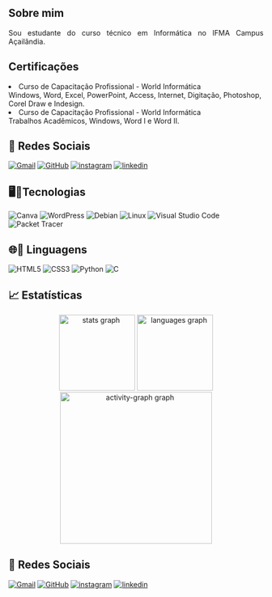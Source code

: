 
<h2>Sobre mim</h2> 
<p align="justify">Sou estudante do curso técnico em Informática no IFMA  Campus Açailândia.</p>
  </a>
</div>


<h2>Certificações</h2>
<p align="justify"> <li> Curso de Capacitação Profissional - World Informática
<br>
Windows, Word, Excel, PowerPoint, Access, Internet, Digitação, Photoshop, Corel Draw e Indesign.
<br>
<li> Curso de Capacitação Profissional - World Informática
<br>
Trabalhos Acadêmicos, Windows, Word I e Word II.</p>

  <h2> 📱 Redes Sociais</h2>
  <div align="letf">
    
  [![Gmail](https://img.shields.io/badge/Gmail-000?style=for-the-badge&logo=gmail&logoColor=white)](mailto:lhaylashamy@acad.ifma.edu.br)
  [![GitHub](https://img.shields.io/badge/GitHub-000?style=for-the-badge&logo=github&logoColor=white)](https://github.com/Lhayla-Shamy1)
  [![instagram](https://img.shields.io/badge/instagram-000?style=for-the-badge&logo=instagram&logoColor=blue)](https://www.instagram.com/lhaylashamy9)
  [![linkedin](https://img.shields.io/badge/linkedin-000?style=for-the-badge&logo=linkedin&logoColor=blue)](https://www.linkedin.com/in/lhayla-shamy-santos-fonseca-bba7a433a/)

  </a>
</div>

<h2 align="left"> 🖥️🌟Tecnologias</h2>

![Canva](https://img.shields.io/badge/Canva-000?style=for-the-badge&logo=canva&logoColor=00C4CC)
![WordPress](https://img.shields.io/badge/WordPress-000?style=for-the-badge&logo=wordpress&logoColor=blue)
![Debian](https://img.shields.io/badge/Debian-000?style=for-the-badge&logo=debian&logoColor=A81D33)
![Linux](https://img.shields.io/badge/Linux-000?style=for-the-badge&logo=linux&logoColor=FCC624)
![Visual Studio Code](https://img.shields.io/badge/Visual%20Studio%20Code-000?style=for-the-badge&logo=visualstudiocode&logoColor=007ACC)
![Packet Tracer](https://img.shields.io/badge/Packet%20Tracer-000?style=for-the-badge&logo=cisco&logoColor=blue)


<h2 align="left"> 🌐🌟 Linguagens</h2>

![HTML5](https://img.shields.io/badge/HTML5-000?style=for-the-badge&logo=html5)
![CSS3](https://img.shields.io/badge/CSS3-000?style=for-the-badge&logo=css3&logoColor=blue)
![Python](https://img.shields.io/badge/python-000?style=for-the-badge&logo=python&logoColor=ffdd54)
![C](https://img.shields.io/badge/C-000?style=for-the-badge&logo=c&logoColor=white)

  

</div>
  
  <h2> 📈 Estatísticas</h2>
  <div align="center">
   <img src="https://github-readme-stats.vercel.app/api?username=Lhayla-Shamy1&hide_title=true&hide_rank=false&show_icons=true&include_all_commits=true&count_private=true&disable_animations=false&theme=github_dark&locale=pt-br&hide_border=true&order=1" height="150" alt="stats graph" /> 
    <img src="https://github-readme-stats.vercel.app/api/top-langs?username=Lhayla-Shamy1&locale=pt-br&hide_title=false&layout=compact&card_width=320&langs_count=9&theme=github_dark&hide_border=true&order=2&custom_title=Linguagens" height="150" alt="languages graph" />
  <img src="https://github-readme-activity-graph.vercel.app/graph?username=Lhayla-Shamy1&radius=16&theme=github-dark&area=true&order=5&hide_border=true" height="300" alt="activity-graph graph"  />
</div>
  </div>

  </div>


  <h2> 📱 Redes Sociais</h2>
  <div align="letf">
    
  [![Gmail](https://img.shields.io/badge/Gmail-000?style=for-the-badge&logo=gmail&logoColor=white)](mailto:lhaylashamy@acad.ifma.edu.br)
  [![GitHub](https://img.shields.io/badge/GitHub-000?style=for-the-badge&logo=github&logoColor=white)](https://github.com/Lhayla-Shamy1)
  [![instagram](https://img.shields.io/badge/instagram-000?style=for-the-badge&logo=instagram&logoColor=blue)](https://www.instagram.com/lhaylashamy9)
  [![linkedin](https://img.shields.io/badge/linkedin-000?style=for-the-badge&logo=linkedin&logoColor=blue)](https://www.linkedin.com/in/lhayla-shamy-santos-fonseca-bba7a433a/)

  </a>
</div>

</div>

<!--
**Lhayla-Shamy1/Lhayla-Shamy1** is a ✨ _special_ ✨ repository because its `README.md` (this file) appears on your GitHub profile.

Here are some ideas to get you started:

- 🔭 I’m currently working on ...
- 🌱 I’m currently learning ...
- 👯 I’m looking to collaborate on ...
- 🤔 I’m looking for help with ...
- 💬 Ask me about ...
- 📫 How to reach me: ...
- 😄 Pronouns: ...
- ⚡ Fun fact: ...
-->
